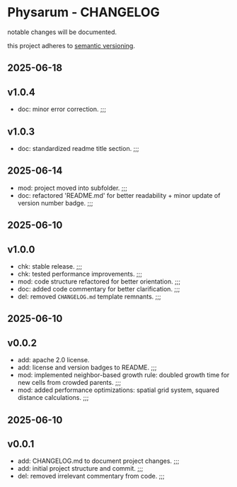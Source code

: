 # Physarum - CHANGELOG

notable changes will be documented.

this project adheres to [semantic versioning](https://semver.org/spec/v2.0.0.html).

## 2025-06-18

## v1.0.4

- doc: minor error correction. ;;;

## v1.0.3

- doc: standardized readme title section. ;;;

## 2025-06-14

- mod: project moved into subfolder. ;;;
- doc: refactored 'README.md' for better readability + minor update of version number badge. ;;;

## 2025-06-10

## v1.0.0

- chk: stable release. ;;;
- chk: tested performance improvements. ;;;
- mod: code structure refactored for better orientation. ;;;
- doc: added code commentary for better clarification. ;;;
- del: removed `CHANGELOG.md` template remnants. ;;;

## 2025-06-10

## v0.0.2

- add: apache 2.0 license.
- add: license and version badges to README. ;;;
- mod: implemented neighbor-based growth rule: doubled growth time for new cells from crowded parents. ;;;
- mod: added performance optimizations: spatial grid system, squared distance calculations. ;;;

## 2025-06-10

## v0.0.1

- add: CHANGELOG.md to document project changes. ;;;
- add: initial project structure and commit. ;;;
- del: removed irrelevant commentary from code. ;;;